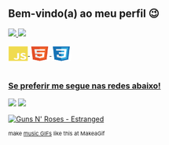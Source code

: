 ## Bem-vindo(a) ao meu perfil 😉

 <div>
   <a href="https://github.com/diogoscastro">
   <img height="180em" src="https://github-readme-stats.vercel.app/api?username=diogoscastro&show_icons=true&theme=merko&include_all_commits=true&count_private=true"/>
   <img height="180em" src="https://github-readme-stats.vercel.app/api/top-langs/?username=diogoscastro&layout=compact&langs_count=6&theme=tokyonight"/>

</div>
<div style="display: inline_block"><br>
  <img align="center" alt="Js" height="30" width="40" src="https://raw.githubusercontent.com/devicons/devicon/master/icons/javascript/javascript-plain.svg">
  <img align="center" alt="HTML" height="30" width="40" src="https://raw.githubusercontent.com/devicons/devicon/master/icons/html5/html5-original.svg">
  <img align="center" alt="CSS" height="30" width="40" src="https://raw.githubusercontent.com/devicons/devicon/master/icons/css3/css3-original.svg">
</div>
 
 <br>
 
  ### Se preferir me segue nas redes abaixo!
 
<div> 
  <a href="https://instagram.com/castrodiogodasilva" target="_blank"><img src="https://img.shields.io/badge/-Instagram-%23E4405F?style=for-the-badge&logo=instagram&logoColor=white" target="_blank"></a>
  <a href="https://www.linkedin.com/in/diogo-castro-0012b448/" target="_blank"><img src="https://img.shields.io/badge/-LinkedIn-%230077B5?style=for-the-badge&logo=linkedin&logoColor=white" target="_blank"></a> 
 
  <a href="/gif/guns-n-roses-estranged--iTsG7" title="Guns N' Roses - Estranged"><img src="https://i.makeagif.com/media/6-28-2015/-iTsG7.gif" alt="Guns N' Roses - Estranged"></a><div style="font-size:11px;">make <a href="/" title="make a gif">music GIFs</a> like this at MakeaGif</div>

</div>
